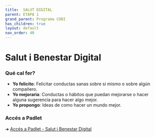 ```yaml
---
title:  SALUT DIGITAL
parent: ETAPA 1
grand_parent: Programa CODI
has_children: true
layout: default
nav_order: 40
---
```



# Salut i Benestar Digital


### Qué cal fer?

- **Yo felicito**: Felicitar conductas sanas sobre si mismo o sobre algún compañero.
- **Yo mejoraria**: Conductas o hábitos que puedan mejorarse o hacer alguna sugerencia para hacer algo mejor.
- **Yo propongo**: Ideas de como hacer un mundo mejor.


### Accés a Padlet



➜ [Accés a Padlet - Salut i Benestar Digital](https://padlet.com/mgomezc22/salud-y-bienestar-digital-nzau7h601m76ckkn)



